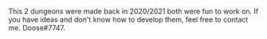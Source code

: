 This 2 dungeons were made back in 2020/2021 both were fun to work on.
If you have ideas and don't know how to develop them, feel free to contact me.
Doose#7747.
